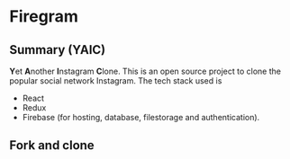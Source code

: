 # Firegram

## Summary (YAIC)
**Y**et **A**nother **I**nstagram **C**lone. This is an open source project to clone the popular social network Instagram. The tech stack used is
- React
- Redux
- Firebase (for hosting, database, filestorage and authentication).

## Fork and clone
